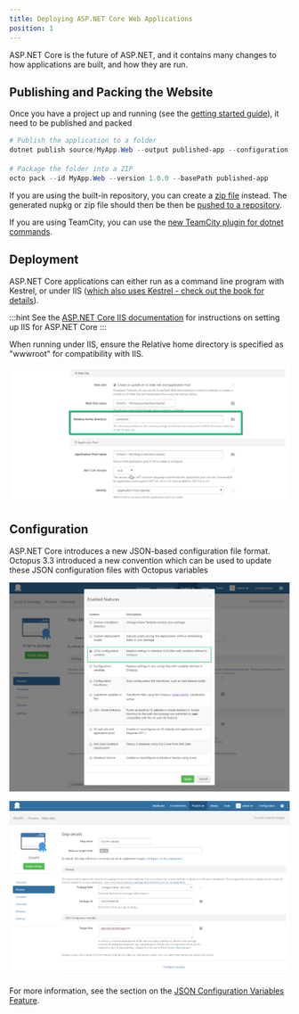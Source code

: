 ```yaml
---
title: Deploying ASP.NET Core Web Applications
position: 1
---
```



ASP.NET Core is the future of ASP.NET, and it contains many changes to how applications are built, and how they are run.

## Publishing and Packing the Website


Once you have a project up and running (see the [getting started guide](https://docs.asp.net/en/latest/getting-started.html)), it need to be published and packed

```powershell
# Publish the application to a folder
dotnet publish source/MyApp.Web --output published-app --configuration Release

# Package the folder into a ZIP
octo pack --id MyApp.Web --version 1.0.0 --basePath published-app 
```


If you are using the built-in repository, you can create a [zip file](/docs/home/packaging-applications/creating-zip-packages.md) instead. The generated nupkg or zip file should then be then be [pushed to a repository](/docs/home/packaging-applications/package-repositories.md).


If you are using TeamCity, you can use the [new TeamCity plugin for dotnet commands](https://github.com/JetBrains/teamcity-dnx-plugin).

## Deployment


ASP.NET Core applications can either run as a command line program with Kestrel, or under IIS ([which also uses Kestrel - check out the book for details](https://leanpub.com/aspnetdeployment)).

:::hint
See the [ASP.NET Core IIS documentation](https://docs.asp.net/en/latest/publishing/iis.html#install-the-http-platform-handler) for instructions on setting up IIS for ASP.NET Core
:::


When running under IIS, ensure the Relative home directory is specified as "wwwroot" for compatibility with IIS.


![](/docs/images/3702900/3964976.png)




## Configuration


ASP.NET Core introduces a new JSON-based configuration file format. Octopus 3.3 introduced a new convention which can be used to update these JSON configuration files with Octopus variables


![](/docs/images/3702900/5275655.png)


![](/docs/images/3702900/5275656.png)


For more information, see the section on the [JSON Configuration Variables Feature](/docs/home/guides/deploying-asp.net-core-web-applications/json-configuration-variables-feature.md).
